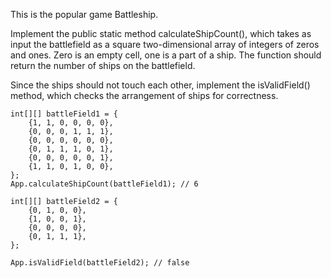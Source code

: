 This is the popular game Battleship.

Implement the public static method calculateShipCount(),
which takes as input the battlefield as a square two-dimensional array of integers of zeros and ones.
Zero is an empty cell, one is a part of a ship. The function should return the number of ships on the battlefield.

Since the ships should not touch each other, implement the isValidField() method, which checks the arrangement of
ships for correctness.
```
int[][] battleField1 = {
    {1, 1, 0, 0, 0, 0},
    {0, 0, 0, 1, 1, 1},
    {0, 0, 0, 0, 0, 0},
    {0, 1, 1, 1, 0, 1},
    {0, 0, 0, 0, 0, 1},
    {1, 1, 0, 1, 0, 0},
};
App.calculateShipCount(battleField1); // 6

int[][] battleField2 = {
    {0, 1, 0, 0},
    {1, 0, 0, 1},
    {0, 0, 0, 0},
    {0, 1, 1, 1},
};

App.isValidField(battleField2); // false
